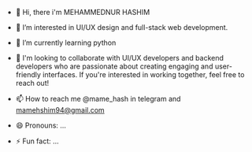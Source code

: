 - 👋 Hi, there i'm MEHAMMEDNUR HASHIM
- 👀 I’m interested in UI/UX design and full-stack web development.
- 🌱 I’m currently learning python
- 💞️ I'm looking to collaborate with UI/UX developers and backend developers
   who are passionate about creating engaging and user-friendly interfaces. If you're interested in working together, feel free to reach out!


- 📫 How to reach me @mame_hash in telegram and mamehshim94@gmail.com
- 😄 Pronouns: ...
- ⚡ Fun fact: ...

<!---
Mamehashim/Mamehashim is a ✨ special ✨ repository because its `README.md` (this file) appears on your GitHub profile.
You can click the Preview link to take a look at your changes.
--->
